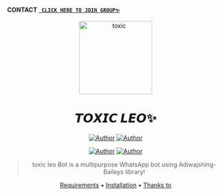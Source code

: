 #### CONTACT [` CLICK HERE TO JOIN GROUP✨`](https://chat.whatsapp.com/FCwVcEZvwWLCcO0h1P2IBG) 


<div align="center">
</p>


<div align="center">
<img src="media/boscoimg.jpg" alt="toxic" width="170" />

# 𝙏𝙊𝙓𝙄𝘾 𝙇𝙀𝙊✨
<p align="center">
 <a href="https://github.com/toxic-leo"><img title="Author" src="https://img.shields.io/badge/OWNER-h?color=black&style=for-the-badge&logo=github"></a>  <a href="https://Wa.me/+919497206865?text=Hello Akash Bro🌝.Big fan😌💝"><img title="Author" src="https://img.shields.io/badge/Author Akash Sir-h?color=black&style=for-the-badge&logo=whatsapp"></a>
<p align="center">
<a href="https://chat.whatsapp.com/FCwVcEZvwWLCcO0h1P2IBG"><img title="Author" src="https://img.shields.io/badge/WHATSAPP GROUP-h?color=black&style=for-the-badge&logo=whatsapp"></a>    <a href="https:https://youtu.be/eZ3xhIWnuyY"><img title="Author" src="https://img.shields.io/badge/YT PEPE SIR-h?color=black&style=for-the-badge&logo=youtube"></a>
</p>


> toxic leo Bot is a multipurpose WhatsApp bot using Adiwajshing-Baileys library!
>
>

<p align="center">
  <a href="https://github.com/toxic-leo/toxic#requirements">Requirements</a> •
  <a href="https://github.com/toxic-leo/toxic#simple-method">Installation</a> •
  <a href="https://github.com/toxic-leo/toxic#thanks-to">Thanks to</a>
</p>
</div>


